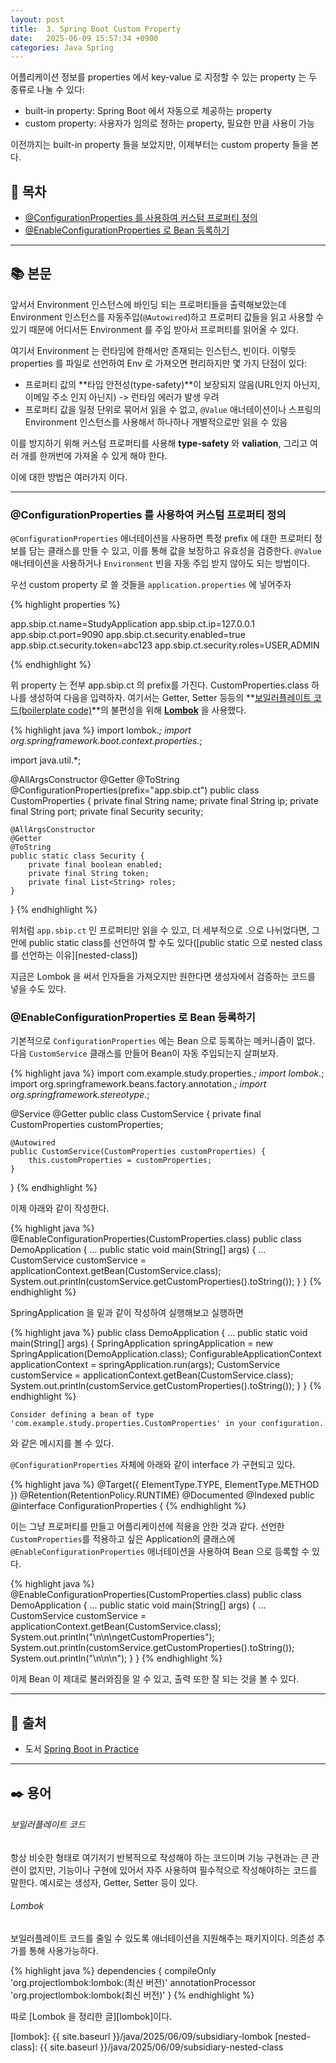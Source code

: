 ```yaml
---
layout: post
title:  3. Spring Boot Custom Property
date:   2025-06-09 15:57:34 +0900
categories: Java Spring
---
```


<!--more-->

어플리케이션 정보를 properties 에서 key-value 로 지정할 수 있는 property 는 두 종류로 나눌 수 있다:

- built-in property: Spring Boot 에서 자동으로 제공하는 property
- custom property: 사용자가 임의로 정하는 property, 필요한 만큼 사용이 가능

이전까지는 built-in property 들을 보았지만, 이제부터는 custom property 들을 본다.

## 📂 목차
- [@ConfigurationProperties 를 사용하여 커스텀 프로퍼티 정의](#configurationproperties-를-사용하여-커스텀-프로퍼티-정의)
- [@EnableConfigurationProperties 로 Bean 등록하기](#enableconfigurationproperties-로-bean-등록하기)

---

## 📚 본문

앞서서 Environment 인스턴스에 바인딩 되는 프로퍼티들을 출력해보았는데 Environment 인스턴스를 자동주입(`@Autowired`)하고 프로퍼티 값들을 읽고 사용할 수 있기 때문에 어디서든 Environment 를 주입 받아서 프로퍼티를 읽어올 수 있다.

여기서 Environment 는 런타임에 한해서만 존재되는 인스턴스, 빈이다. 이렇듯 properties 를 파일로 선언하여 Env 로 가져오면 편리하지만 몇 가지 단점이 있다:

- 프로퍼티 값의 **타입 안전성(type-safety)**이 보장되지 않음(URL인지 아닌지, 이메일 주소 인지 아닌지) -> 런타임 에러가 발생 우려
- 프로퍼티 값을 일정 단위로 묶어서 읽을 수 없고, `@Value` 애너테이션이나 스프링의 Environment 인스턴스를 사용해서 하나하나 개별적으로만 읽을 수 있음

이를 방지하기 위해 커스텀 프로퍼티를 사용해 **type-safety** 와 **valiation**, 그리고 여러 개를 한꺼번에 가져올 수 있게 해야 한다.

이에 대한 방법은 여러가지 이다.

---

### @ConfigurationProperties 를 사용하여 커스텀 프로퍼티 정의

`@ConfigurationProperties` 애너테이션을 사용하면 특정 prefix 에 대한 프로퍼티 정보를 담는 클래스를 만들 수 있고, 이를 통해 값을 보장하고 유효성을 검증한다. `@Value` 애너테이션을 사용하거나 `Environment` 빈을 자동 주입 받지 않아도 되는 방법이다.

우선 custom property 로 쓸 것들을 `application.properties` 에 넣어주자

{% highlight properties %}

app.sbip.ct.name=StudyApplication
app.sbip.ct.ip=127.0.0.1
app.sbip.ct.port=9090
app.sbip.ct.security.enabled=true
app.sbip.ct.security.token=abc123
app.sbip.ct.security.roles=USER,ADMIN

{% endhighlight %}

위 property 는 전부 app.sbip.ct 의 prefix를 가진다. CustomProperties.class 하나를 생성하여 다음을 입력하자. 여기서는 Getter, Setter 등등의 **[보일러플레이트 코드(boilerplate code)](#보일러플레이트-코드)**의 불편성을 위해 [**Lombok**](#lombok) 을 사용했다.

{% highlight java %}
import lombok.*;
import org.springframework.boot.context.properties.*;

import java.util.*;

@AllArgsConstructor
@Getter
@ToString
@ConfigurationProperties(prefix="app.sbip.ct")
public class CustomProperties {
    private final String name;
    private final String ip;
    private final String port;
    private final Security security;

    @AllArgsConstructor
    @Getter
    @ToString
    public static class Security {
        private final boolean enabled;
        private final String token;
        private final List<String> roles;
    }
}
{% endhighlight %}

위처럼 `app.sbip.ct` 인 프로퍼티만 읽을 수 있고, 더 세부적으로 .으로 나뉘었다면, 그 안에 public static class를 선언하여 할 수도 있다([public static 으로 nested class 를 선언하는 이유][nested-class])

지금은 Lombok 을 써서 인자들을 가져오지만 원한다면 생성자에서 검증하는 코드를 넣을 수도 있다.

### @EnableConfigurationProperties 로 Bean 등록하기

기본적으로 `ConfigurationProperties` 에는 Bean 으로 등록하는 메커니즘이 없다.  
다음 `CustomService` 클래스를 만들어 Bean이 자동 주입되는지 살펴보자.

{% highlight java %}
import com.example.study.properties.*;
import lombok.*;
import org.springframework.beans.factory.annotation.*;
import org.springframework.stereotype.*;

@Service
@Getter
public
class CustomService {
    private final CustomProperties customProperties;

    @Autowired
    public CustomService(CustomProperties customProperties) {
        this.customProperties = customProperties;
    }
}
{% endhighlight %}

이제 아래와 같이 작성한다.

{% highlight java %}
@EnableConfigurationProperties(CustomProperties.class)
public class DemoApplication {
    ...
    public static void main(String[] args)  {
        ...
        CustomService customService = applicationContext.getBean(CustomService.class);
		System.out.println(customService.getCustomProperties().toString());
    }
}
{% endhighlight %}

SpringApplication 을 밑과 같이 작성하여 실행해보고 실행하면

{% highlight java %}
public class DemoApplication {
    ...
    public static void main(String[] args)  {
        SpringApplication springApplication = new SpringApplication(DemoApplication.class);
        ConfigurableApplicationContext applicationContext = springApplication.run(args);
        CustomService customService = applicationContext.getBean(CustomService.class);
		System.out.println(customService.getCustomProperties().toString());
    }
}
{% endhighlight %}

`Consider defining a bean of type 'com.example.study.properties.CustomProperties' in your configuration.`

와 같은 메시지를 볼 수 있다.

`@ConfigurationProperties` 자체에 아래와 같이 interface 가 구현되고 있다.

{% highlight java %}
@Target({ ElementType.TYPE, ElementType.METHOD })
@Retention(RetentionPolicy.RUNTIME)
@Documented
@Indexed
public @interface ConfigurationProperties {
{% endhighlight %}

이는 그냥 프로퍼티를 만들고 어플리케이션에 적용을 안한 것과 같다. 선언한 `CustomProperties`를 적용하고 싶은 Application의 클래스에 `@EnableConfigurationProperties` 애너테이션을 사용하여 Bean 으로 등록할 수 있다.

{% highlight java %}
@EnableConfigurationProperties(CustomProperties.class)
public class DemoApplication {
    ...
    public static void main(String[] args)  {
        ...
        CustomService customService = applicationContext.getBean(CustomService.class);
		System.out.println("\n\n\ngetCustomProperties");
		System.out.println(customService.getCustomProperties().toString());
		System.out.println("\n\n\n");
    }
}
{% endhighlight %}

이제 Bean 이 제대로 불러와짐을 알 수 있고, 출력 또한 잘 되는 것을 볼 수 있다.

---

## 🔗 출처
- 도서 [Spring Boot in Practice](https://www.aladin.co.kr/shop/wproduct.aspx?ItemId=279280319&srsltid=AfmBOoqOq7s5PrLMTe6aMGBXVD7AjNczIgN0e57lelyEY76kueqPkxeK)

---

## ✒️ 용어

###### 보일러플레이트 코드

항상 비슷한 형태로 여기저기 반복적으로 작성해야 하는 코드이며 기능 구현과는 큰 관련이 없지만, 기능이나 구현에 있어서 자주 사용하여 필수적으로 작성해야하는 코드를 말한다. 예시로는 생성자, Getter, Setter 등이 있다.

###### Lombok

보일러플레이트 코드를 줄일 수 있도록 애너테이션을 지원해주는 패키지이다. 의존성 추가를 통해 사용가능하다.

{% highlight java %}
dependencies {
    compileOnly 'org.projectlombok:lombok:(최신 버전)'
    annotationProcessor 'org.projectlombok:lombok(최신 버전)'
}
{% endhighlight %}

따로 [Lombok 을 정리한 글][lombok]이다.

[lombok]: {{ site.baseurl }}/java/2025/06/09/subsidiary-lombok
[nested-class]: {{ site.baseurl }}/java/2025/06/09/subsidiary-nested-class